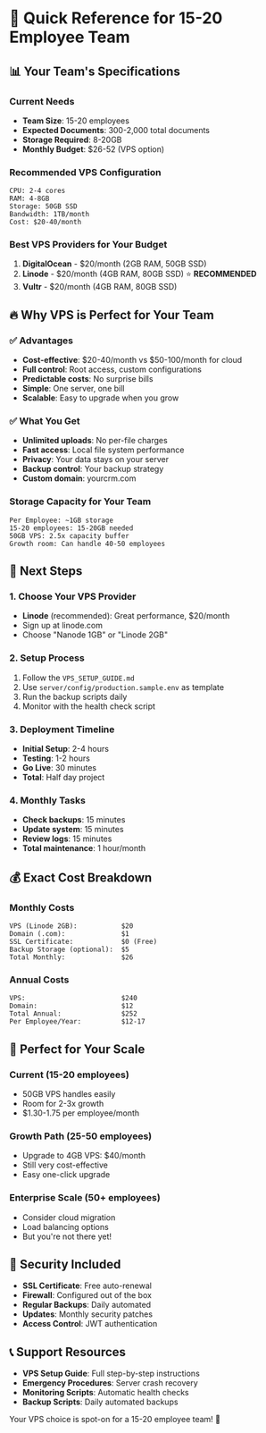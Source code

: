 # 🎯 Quick Reference for 15-20 Employee Team

## 📊 **Your Team's Specifications**

### **Current Needs**
- **Team Size**: 15-20 employees
- **Expected Documents**: 300-2,000 total documents
- **Storage Required**: 8-20GB
- **Monthly Budget**: $26-52 (VPS option)

### **Recommended VPS Configuration**
```
CPU: 2-4 cores
RAM: 4-8GB
Storage: 50GB SSD
Bandwidth: 1TB/month
Cost: $20-40/month
```

### **Best VPS Providers for Your Budget**
1. **DigitalOcean** - $20/month (2GB RAM, 50GB SSD)
2. **Linode** - $20/month (4GB RAM, 80GB SSD) ⭐ **RECOMMENDED**
3. **Vultr** - $20/month (4GB RAM, 80GB SSD)

## 🔥 **Why VPS is Perfect for Your Team**

### **✅ Advantages**
- **Cost-effective**: $20-40/month vs $50-100/month for cloud
- **Full control**: Root access, custom configurations
- **Predictable costs**: No surprise bills
- **Simple**: One server, one bill
- **Scalable**: Easy to upgrade when you grow

### **✅ What You Get**
- **Unlimited uploads**: No per-file charges
- **Fast access**: Local file system performance
- **Privacy**: Your data stays on your server
- **Backup control**: Your backup strategy
- **Custom domain**: yourcrm.com

### **Storage Capacity for Your Team**
```
Per Employee: ~1GB storage
15-20 employees: 15-20GB needed
50GB VPS: 2.5x capacity buffer
Growth room: Can handle 40-50 employees
```

## 🚀 **Next Steps**

### **1. Choose Your VPS Provider**
- **Linode** (recommended): Great performance, $20/month
- Sign up at linode.com
- Choose "Nanode 1GB" or "Linode 2GB"

### **2. Setup Process**
1. Follow the `VPS_SETUP_GUIDE.md`
2. Use `server/config/production.sample.env` as template
3. Run the backup scripts daily
4. Monitor with the health check script

### **3. Deployment Timeline**
- **Initial Setup**: 2-4 hours
- **Testing**: 1-2 hours  
- **Go Live**: 30 minutes
- **Total**: Half day project

### **4. Monthly Tasks**
- **Check backups**: 15 minutes
- **Update system**: 15 minutes
- **Review logs**: 15 minutes
- **Total maintenance**: 1 hour/month

## 💰 **Exact Cost Breakdown**

### **Monthly Costs**
```
VPS (Linode 2GB):           $20
Domain (.com):              $1
SSL Certificate:            $0 (Free)
Backup Storage (optional):  $5
Total Monthly:              $26
```

### **Annual Costs**
```
VPS:                        $240
Domain:                     $12
Total Annual:               $252
Per Employee/Year:          $12-17
```

## 🎯 **Perfect for Your Scale**

### **Current (15-20 employees)**
- 50GB VPS handles easily
- Room for 2-3x growth
- $1.30-1.75 per employee/month

### **Growth Path (25-50 employees)**
- Upgrade to 4GB VPS: $40/month
- Still very cost-effective
- Easy one-click upgrade

### **Enterprise Scale (50+ employees)**
- Consider cloud migration
- Load balancing options
- But you're not there yet!

## 🔐 **Security Included**

- **SSL Certificate**: Free auto-renewal
- **Firewall**: Configured out of the box
- **Regular Backups**: Daily automated
- **Updates**: Monthly security patches
- **Access Control**: JWT authentication

## 📞 **Support Resources**

- **VPS Setup Guide**: Full step-by-step instructions
- **Emergency Procedures**: Server crash recovery
- **Monitoring Scripts**: Automatic health checks
- **Backup Scripts**: Daily automated backups

Your VPS choice is spot-on for a 15-20 employee team! 🎉 
